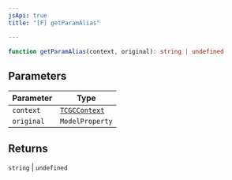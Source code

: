 ```yaml
---
jsApi: true
title: "[F] getParamAlias"

---
```

```ts
function getParamAlias(context, original): string | undefined
```

## Parameters

| Parameter | Type |
| ------ | ------ |
| `context` | [`TCGCContext`](../interfaces/TCGCContext.md) |
| `original` | `ModelProperty` |

## Returns

`string` \| `undefined`
